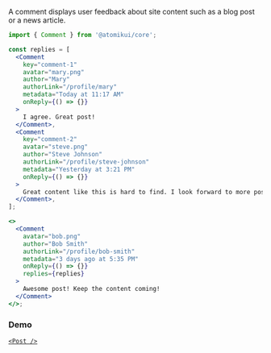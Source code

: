 A comment displays user feedback about site content such as a blog post or a news article.

```jsx
import { Comment } from '@atomikui/core';

const replies = [
  <Comment
    key="comment-1"
    avatar="mary.png"
    author="Mary"
    authorLink="/profile/mary"
    metadata="Today at 11:17 AM"
    onReply={() => {}}
  >
    I agree. Great post!
  </Comment>,
  <Comment
    key="comment-2"
    avatar="steve.png"
    author="Steve Johnson"
    authorLink="/profile/steve-johnson"
    metadata="Yesterday at 3:21 PM"
    onReply={() => {}}
  >
    Great content like this is hard to find. I look forward to more posts.
  </Comment>,
];

<>
  <Comment
    avatar="bob.png"
    author="Bob Smith"
    authorLink="/profile/bob-smith"
    metadata="3 days ago at 5:35 PM"
    onReply={() => {}}
    replies={replies}
  >
    Awesome post! Keep the content coming!
  </Comment>
</>;
```

### Demo

[`<Post />`](https://www.atomikui.com/#/Content/Post)
